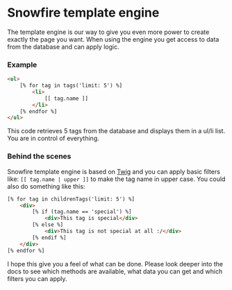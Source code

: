 # Snowfire template engine

The template engine is our way to give you even more power to create exactly the page you want. When using the engine you get access to data from the database and can apply logic. 

### Example

```html
<ul>
    [% for tag in tags('limit: 5') %]
        <li>
        	[[ tag.name ]]
        </li>
    [% endfor %]
</ul>
```

This code retrieves 5 tags from the database and displays them in a ul/li list. You are in control of everything.

### Behind the scenes

Snowfire template engine is based on [Twig](http://twig.sensiolabs.org/) and you can apply basic filters like: `[[ tag.name | upper ]]` to make the tag name in upper case. You could also do something like this:

```html
[% for tag in childrenTags('limit: 5') %]
	<div>
		[% if (tag.name == 'special') %]
			<div>This tag is special</div>
		[% else %]
			<div>This tag is not special at all :/</div>
		[% endif %]
	</div>
[% endfor %]
```

I hope this give you a feel of what can be done. Please look deeper into the docs to see which methods are available, what data you can get and which filters you can apply. 
